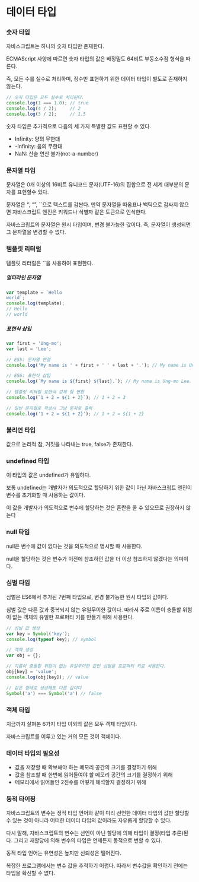 # 데이터 타입

### 숫자 타입

자바스크립트는 하나의 숫자 타입만 존재한다.

ECMAScript 사양에 따르면 숫자 타입의 값은 배정밀도 64비트 부동소수점 형식을 따른다.

즉, 모든 수를 실수로 처리하며, 정수만 표현하기 위한 데이터 타입이 별도로 존재하지 않는다.

```js
// 숫자 타입은 모두 실수로 처리된다.
console.log(1 === 1.0); // true
console.log(4 / 2);     // 2
console.log(3 / 2);     // 1.5
```

숫자 타입은 추가적으로 다음의 세 가지 특별한 값도 표현할 수 있다.

- Infinity: 양의 무한대
- -Infinity: 음의 무한대
- NaN: 산술 연산 불가(not-a-number)

### 문자열 타입

문자열은 0개 이상의 16비트 유니코드 문자(UTF-16)의 집합으로 전 세계 대부분의 문자를 표현할수 있다.

문자열은 ‘’, “”, ``으로 텍스트를 감싼다. 만약 문자열을 따옴표나 백틱으로 감싸지 않으면 자바스크립트 엔진은 키워드나 식별자 같은 토큰으로 인식한다.

자바스크립트의 문자열은 원시 타입이며, 변경 불가능한 값이다. 즉, 문자열이 생성되면 그 문자열을 변경할 수 없다.

### 템플릿 리터럴

템플릿 리터럴은 ``을 사용하여 표현한다.

##### 멀티라인 문자열

```js
var template = `Hello
world`;
console.log(template);
// Hello
// world
```

##### 표현식 삽입

```js
var first = 'Ung-mo';
var last = 'Lee';

// ES5: 문자열 연결
console.log('My name is ' + first + ' ' + last + '.'); // My name is Ung-mo Lee.

// ES6: 표현식 삽입
console.log(`My name is ${first} ${last}.`); // My name is Ung-mo Lee.

// 템플릿 리터럴 표현식 강제 형 변환
console.log(`1 + 2 = ${1 + 2}`); // 1 + 2 = 3

// 일반 문자열로 작성시 그냥 문자로 출력
console.log('1 + 2 = ${1 + 2}'); // 1 + 2 = ${1 + 2}
```

### 불리언 타입

값으로 논리적 참, 거짓을 나타내는 true, false가 존재한다.

### undefined 타입

이 타입의 값은 undefined가 유일하다.

보통 undefined는 개발자가 의도적으로 할당하기 위한 값이 아닌 자바스크립트 엔진이 변수를 초기화할 때 사용하는 값이다.

이 값을 개발자가 의도적으로 변수에 할당하는 것은 혼란을 줄 수 있으므로 권장하지 않는다

### null 타입

null은 변수에 값이 없다는 것을 의도적으로 명시할 때 사용한다.

null을 할당하는 것은 변수가 이전에 참조하던 값을 더 이상 참조하지 않겠다는 의미이다.

### 심벌 타입

심벌은 ES6에서 추가된 7번째 타입으로, 변경 불가능한 원시 타입의 값이다.

심벌 값은 다른 값과 중복되지 않는 유일무이한 값이다. 따라서 주로 이름이 충돌할 위험이 없는 객체의 유일한 프로퍼티 키를 만들기 위해 사용한다.

```js
// 심벌 값 생성
var key = Symbol('key');
console.log(typeof key); // symbol

// 객체 생성
var obj = {};

// 이름이 충돌할 위험이 없는 유일무이한 값인 심벌을 프로퍼티 키로 사용한다.
obj[key] = 'value';
console.log(obj[key]); // value

// 같은 형태로 생성해도 다른 값이다
Symbol('a') === Symbol('a') // false
```

### 객체 타입

지금까지 살펴본 6가지 타입 이외의 값은 모두 객체 타입이다.

자바스크립트를 이루고 있는 거의 모든 것이 객체이다.

### 데이터 타입의 필요성

- 값을 저장할 때 확보해야 하는 메모리 공간의 크기를 결정하기 위해
- 값을 참조할 때 한번에 읽어들여야 할 메모리 공간의 크기를 결정하기 위해
- 메모리에서 읽어들인 2진수를 어떻게 해석할지 결정하기 위해

### 동적 타이핑

자바스크립트의 변수는 정적 타입 언어와 같이 미리 선언한 데이터 타입의 값만 할당할 수 있는 것이 아니라 어떠한 데이터 타입의 값이라도 자유롭게 할당할 수 있다.

다시 말해, 자바스크립트의 변수는 선언이 아닌 할당에 의해 타입이 결정(타입 추론)된다. 그리고 재할당에 의해 변수의 타입은 언제든지 동적으로 변할 수 있다.

동적 타입 언어는 유연성은 높지만 신뢰성은 떨어진다.

복잡한 프로그램에서는 변수 값을 추적하기 어렵다. 따라서 변수값을 확인하기 전에는 타입을 확신할 수 없다.
